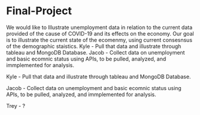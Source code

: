 # Final-Project
We would like to Illustrate unemployment data in relation to the current data provided of the cause of COVID-19 and its effects on the economy. Our goal is to illustrate the current state of the ecomenmy, using current consesnsus of the demographic staistics.
Kyle - Pull that data and illustrate through tableau and MongoDB Database. Jacob - Collect data on unemployment and basic ecomnic status using APIs, to be pulled, analyzed, and immplemented for analysis.








Kyle - Pull that data and illustrate through tableau and MongoDB Database.






Jacob - Collect data on unemployment and basic ecomnic status using APIs, to be pulled, analyzed, and immplemented for analysis.






Trey - ?

